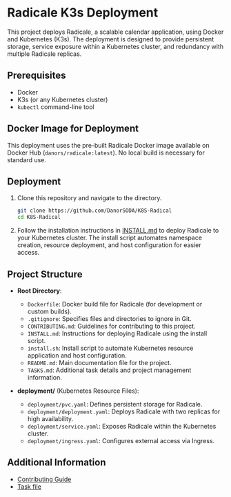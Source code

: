 # Radicale K3s Deployment

This project deploys Radicale, a scalable calendar application, using Docker and Kubernetes (K3s). The deployment is designed to provide persistent storage, service exposure within a Kubernetes cluster, and redundancy with multiple Radicale replicas.

## Prerequisites

- Docker
- K3s (or any Kubernetes cluster)
- `kubectl` command-line tool

## Docker Image for Deployment

This deployment uses the pre-built Radicale Docker image available on Docker Hub (`danors/radicale:latest`). No local build is necessary for standard use.

## Deployment

1. Clone this repository and navigate to the directory.

   ```bash
   git clone https://github.com/DanorSODA/K8S-Radical
   cd K8S-Radical
   ```

2. Follow the installation instructions in [INSTALL.md](INSTALL.md) to deploy Radicale to your Kubernetes cluster. The install script automates namespace creation, resource deployment, and host configuration for easier access.

## Project Structure

- **Root Directory**:

  - `Dockerfile`: Docker build file for Radicale (for development or custom builds).
  - `.gitignore`: Specifies files and directories to ignore in Git.
  - `CONTRIBUTING.md`: Guidelines for contributing to this project.
  - `INSTALL.md`: Instructions for deploying Radicale using the install script.
  - `install.sh`: Install script to automate Kubernetes resource application and host configuration.
  - `README.md`: Main documentation file for the project.
  - `TASKS.md`: Additional task details and project management information.

- **deployment/** (Kubernetes Resource Files):
  - `deployment/pvc.yaml`: Defines persistent storage for Radicale.
  - `deployment/deployment.yaml`: Deploys Radicale with two replicas for high availability.
  - `deployment/service.yaml`: Exposes Radicale within the Kubernetes cluster.
  - `deployment/ingress.yaml`: Configures external access via Ingress.

## Additional Information

- [Contributing Guide](CONTRIBUTING.md)
- [Task file](TASKS.md)
